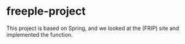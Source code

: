 # freeple-project 
 This project is based on Spring, and we looked at the (FRIP) site and implemented the function.
